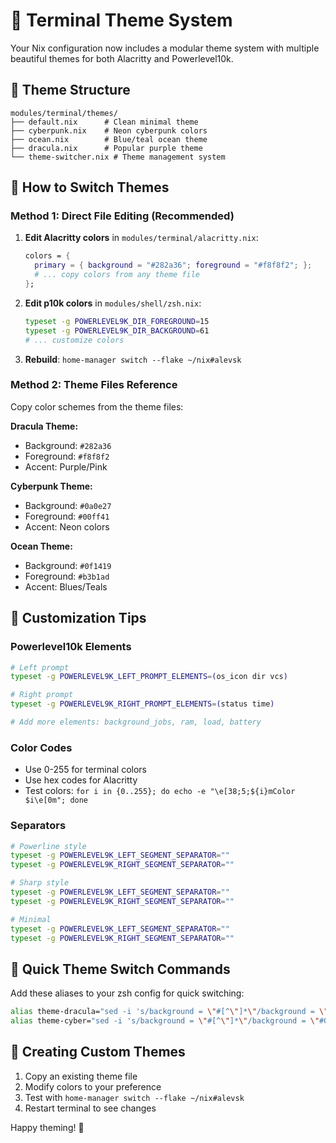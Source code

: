 # 🎨 Terminal Theme System

Your Nix configuration now includes a modular theme system with multiple beautiful themes for both Alacritty and Powerlevel10k.

## 📁 Theme Structure

```
modules/terminal/themes/
├── default.nix      # Clean minimal theme
├── cyberpunk.nix    # Neon cyberpunk colors
├── ocean.nix        # Blue/teal ocean theme
├── dracula.nix      # Popular purple theme
└── theme-switcher.nix # Theme management system
```

## 🔄 How to Switch Themes

### Method 1: Direct File Editing (Recommended)

1. **Edit Alacritty colors** in `modules/terminal/alacritty.nix`:
   ```nix
   colors = {
     primary = { background = "#282a36"; foreground = "#f8f8f2"; };
     # ... copy colors from any theme file
   };
   ```

2. **Edit p10k colors** in `modules/shell/zsh.nix`:
   ```bash
   typeset -g POWERLEVEL9K_DIR_FOREGROUND=15
   typeset -g POWERLEVEL9K_DIR_BACKGROUND=61
   # ... customize colors
   ```

3. **Rebuild**: `home-manager switch --flake ~/nix#alevsk`

### Method 2: Theme Files Reference

Copy color schemes from the theme files:

**Dracula Theme:**
- Background: `#282a36`
- Foreground: `#f8f8f2`
- Accent: Purple/Pink

**Cyberpunk Theme:**
- Background: `#0a0e27`
- Foreground: `#00ff41`
- Accent: Neon colors

**Ocean Theme:**
- Background: `#0f1419`
- Foreground: `#b3b1ad`
- Accent: Blues/Teals

## 🎯 Customization Tips

### Powerlevel10k Elements
```bash
# Left prompt
typeset -g POWERLEVEL9K_LEFT_PROMPT_ELEMENTS=(os_icon dir vcs)

# Right prompt  
typeset -g POWERLEVEL9K_RIGHT_PROMPT_ELEMENTS=(status time)

# Add more elements: background_jobs, ram, load, battery
```

### Color Codes
- Use 0-255 for terminal colors
- Use hex codes for Alacritty
- Test colors: `for i in {0..255}; do echo -e "\e[38;5;${i}mColor $i\e[0m"; done`

### Separators
```bash
# Powerline style
typeset -g POWERLEVEL9K_LEFT_SEGMENT_SEPARATOR=""
typeset -g POWERLEVEL9K_RIGHT_SEGMENT_SEPARATOR=""

# Sharp style
typeset -g POWERLEVEL9K_LEFT_SEGMENT_SEPARATOR=""
typeset -g POWERLEVEL9K_RIGHT_SEGMENT_SEPARATOR=""

# Minimal
typeset -g POWERLEVEL9K_LEFT_SEGMENT_SEPARATOR=""
typeset -g POWERLEVEL9K_RIGHT_SEGMENT_SEPARATOR=""
```

## 🚀 Quick Theme Switch Commands

Add these aliases to your zsh config for quick switching:

```bash
alias theme-dracula="sed -i 's/background = \"#[^\"]*\"/background = \"#282a36\"/' ~/nix/modules/terminal/alacritty.nix && home-manager switch --flake ~/nix#alevsk"
alias theme-cyber="sed -i 's/background = \"#[^\"]*\"/background = \"#0a0e27\"/' ~/nix/modules/terminal/alacritty.nix && home-manager switch --flake ~/nix#alevsk"
```

## 🎨 Creating Custom Themes

1. Copy an existing theme file
2. Modify colors to your preference
3. Test with `home-manager switch --flake ~/nix#alevsk`
4. Restart terminal to see changes

Happy theming! 🌈
